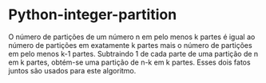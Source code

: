 # Python-integer-partition
O número de partições de um número n em pelo menos k partes é igual ao número de partições em exatamente k partes mais o número de partições em pelo menos k-1 partes. Subtraindo 1 de cada parte de uma partição de n em k partes, obtém-se uma partição de n-k em k partes. Esses dois fatos juntos são usados para este algoritmo.
